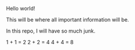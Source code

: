 Hello world!

This will be where all important information will be.

In this repo, I will have so much junk.

1 + 1 = 2
2 + 2 = 4
4 + 4 = 8